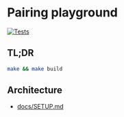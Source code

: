 # Pairing playground

[![Tests](https://github.com/saramic/pairing-playground/actions/workflows/tests.yml/badge.svg)](https://github.com/saramic/pairing-playground/actions/workflows/tests.yml)

## TL;DR

```sh
make && make build
```

## Architecture

- [docs/SETUP.md](docs/SETUP.md)
